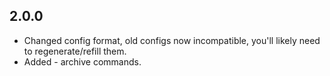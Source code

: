 ## 2.0.0
* Changed config format, old configs now incompatible, you'll likely need to regenerate/refill them.
* Added - archive commands.